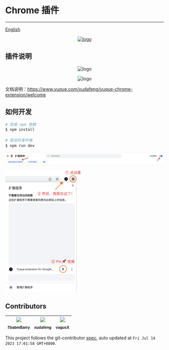 # Chrome 插件

---

[English](README.en.md)

<p align="center">
  <a href="https://www.yuque.com/xudafeng/yuque-chrome-extension/welcome">
    <img
      alt="logo"
      src="./resources/logo.png"
      width="200"
    />
  </a>
</p>

## 插件说明

<p align="center">
  <img
    alt="logo"
    src="./resources/demo-1.gif"
    width="600"
  />
</p>

<p align="center">
  <img
    alt="logo"
    src="./resources/demo-2.gif"
    width="600"
  />
</p>

文档说明：https://www.yuque.com/xudafeng/yuque-chrome-extension/welcome

## 如何开发

```bash
# 安装 npm 依赖
$ npm install

# 启动开发环境
$ npm run dev
```

<img
  alt="logo"
  src="./resources/dev-1.png"
  width="750"
/>

<img
  alt="logo"
  src="./resources/dev-2.png"
  width="240"
/>

<!-- GITCONTRIBUTOR_START -->

## Contributors

|[<img src="https://avatars.githubusercontent.com/u/71264455?v=4" width="100px;"/><br/><sub><b>TbabmBarry</b></sub>](https://github.com/TbabmBarry)<br/>|[<img src="https://avatars.githubusercontent.com/u/1011681?v=4" width="100px;"/><br/><sub><b>xudafeng</b></sub>](https://github.com/xudafeng)<br/>|[<img src="https://avatars.githubusercontent.com/u/6828924?v=4" width="100px;"/><br/><sub><b>vagusX</b></sub>](https://github.com/vagusX)<br/>|
| :---: | :---: | :---: |


This project follows the git-contributor [spec](https://github.com/xudafeng/git-contributor), auto updated at `Fri Jul 14 2023 17:01:58 GMT+0800`.

<!-- GITCONTRIBUTOR_END -->
